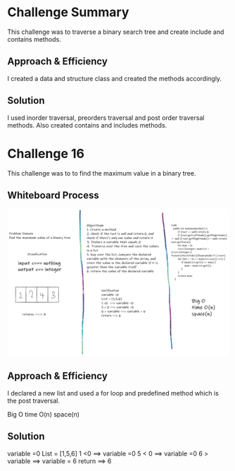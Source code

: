 # Challenge Summary

This challenge was to traverse a binary search tree and create include and contains methods.

## Approach & Efficiency

I created a data and structure class and created the methods accordingly.

## Solution

I used inorder traversal, preorders traversal and post order traversal methods. Also created contains and includes methods.

# Challenge 16

This challenge was to to find the maximum value in a binary tree.

## Whiteboard Process

![image](maximumValue.png)

## Approach & Efficiency

I declared a new list and used a for loop and predefined method which is the post traversal.

Big O
time O(n)
space(n)

## Solution

variable =0
List = [1,5,6]
1 <0 ==> variable =0
5 < 0 ==> variable =0
6 > variable ==> variable = 6
return ==> 6
